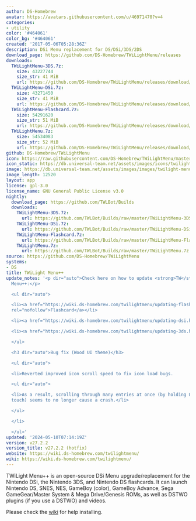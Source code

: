 ```yaml
---
author: DS-Homebrew
avatar: https://avatars.githubusercontent.com/u/46971470?v=4
categories:
- utility
color: '#464061'
color_bg: '#464061'
created: '2017-05-06T05:28:36Z'
description: DSi Menu replacement for DS/DSi/3DS/2DS
download_page: https://github.com/DS-Homebrew/TWiLightMenu/releases
downloads:
  TWiLightMenu-3DS.7z:
    size: 43227744
    size_str: 41 MiB
    url: https://github.com/DS-Homebrew/TWiLightMenu/releases/download/v27.2.2/TWiLightMenu-3DS.7z
  TWiLightMenu-DSi.7z:
    size: 43271450
    size_str: 41 MiB
    url: https://github.com/DS-Homebrew/TWiLightMenu/releases/download/v27.2.2/TWiLightMenu-DSi.7z
  TWiLightMenu-Flashcard.7z:
    size: 54291620
    size_str: 51 MiB
    url: https://github.com/DS-Homebrew/TWiLightMenu/releases/download/v27.2.2/TWiLightMenu-Flashcard.7z
  TWiLightMenu.7z:
    size: 54534083
    size_str: 52 MiB
    url: https://github.com/DS-Homebrew/TWiLightMenu/releases/download/v27.2.2/TWiLightMenu.7z
github: DS-Homebrew/TWiLightMenu
icon: https://raw.githubusercontent.com/DS-Homebrew/TWiLightMenu/master/booter/Twilight%2B%2B-animated%20icon-fix.gif
icon_static: https://db.universal-team.net/assets/images/icons/twilight-menu.png
image: https://db.universal-team.net/assets/images/images/twilight-menu.png
image_length: 12520
layout: app
license: gpl-3.0
license_name: GNU General Public License v3.0
nightly:
  download_page: https://github.com/TWLBot/Builds
  downloads:
    TWiLightMenu-3DS.7z:
      url: https://github.com/TWLBot/Builds/raw/master/TWiLightMenu-3DS.7z
    TWiLightMenu-DSi.7z:
      url: https://github.com/TWLBot/Builds/raw/master/TWiLightMenu-DSi.7z
    TWiLightMenu-Flashcard.7z:
      url: https://github.com/TWLBot/Builds/raw/master/TWiLightMenu-Flashcard.7z
    TWiLightMenu.7z:
      url: https://github.com/TWLBot/Builds/raw/master/TWiLightMenu.7z
source: https://github.com/DS-Homebrew/TWiLightMenu
systems:
- DS
title: TWiLight Menu++
update_notes: '<p dir="auto">Check here on how to update <strong>TW</strong>i<strong>L</strong>ight
  Menu++:</p>

  <ul dir="auto">

  <li><a href="https://wiki.ds-homebrew.com/twilightmenu/updating-flashcard.html"
  rel="nofollow">Flashcard</a></li>

  <li><a href="https://wiki.ds-homebrew.com/twilightmenu/updating-dsi.html" rel="nofollow">DSi</a></li>

  <li><a href="https://wiki.ds-homebrew.com/twilightmenu/updating-3ds.html" rel="nofollow">3DS</a></li>

  </ul>

  <h3 dir="auto">Bug fix (Wood UI theme)</h3>

  <ul dir="auto">

  <li>Reverted improved icon scroll speed to fix icon load bugs.

  <ul dir="auto">

  <li>As a result, scrolling through many entries at once (by holding Up/Down or via
  touch) seems to no longer cause a crash.</li>

  </ul>

  </li>

  </ul>'
updated: '2024-05-10T07:14:19Z'
version: v27.2.2
version_title: v27.2.2 (hotfix)
website: https://wiki.ds-homebrew.com/twilightmenu/
wiki: https://wiki.ds-homebrew.com/twilightmenu/
---
```

TWiLight Menu++ is an open-source DSi Menu upgrade/replacement for the Nintendo DSi, the Nintendo 3DS, and Nintendo DS flashcards. It can launch Nintendo DS, SNES, NES, GameBoy (color), GameBoy Advance, Sega GameGear/Master System & Mega Drive/Genesis ROMs, as well as DSTWO plugins (if you use a DSTWO) and videos.

Please check the [wiki](https://wiki.ds-homebrew.com/twilightmenu/) for help installing.